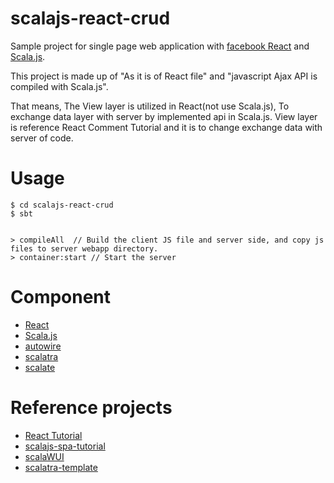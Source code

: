 # scalajs-react-crud

Sample project for single page web application with [facebook React](http://facebook.github.io/react/) and [Scala.js](https://github.com/scala-js/scala-js).

This project is made up of "As it is of React file" and "javascript Ajax API is compiled with Scala.js".

That means, The View layer is utilized in React(not use Scala.js), To exchange data layer with server by implemented api in Scala.js.
View layer is reference React Comment Tutorial and it is to change exchange data with server of code.


# Usage

```
$ cd scalajs-react-crud
$ sbt
```
```

> compileAll  // Build the client JS file and server side, and copy js files to server webapp directory.
> container:start // Start the server
```


# Component
- [React](http://facebook.github.io/react/)
- [Scala.js](https://github.com/scala-js/scala-js)
- [autowire](https://github.com/lihaoyi/autowire)
- [scalatra](http://scalatra.org/)
- [scalate](http://scalate.github.io/scalate/)

# Reference projects
- [React Tutorial](http://facebook.github.io/react/docs/tutorial.html)
- [scalajs-spa-tutorial](https://github.com/ochrons/scalajs-spa-tutorial)
- [scalaWUI](https://github.com/mathieuleclaire/scalaWUI)
- [scalatra-template](https://github.com/takezoe/scalatra-scalajs-template)
